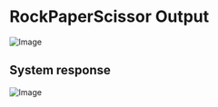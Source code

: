 # RockPaperScissor Output
![Image](https://github.com/user-attachments/assets/4182efcf-8deb-41a8-9fbd-e14325003d36)
## System response
![Image](https://github.com/user-attachments/assets/744e0347-a23c-488c-9326-ba2f0d5301bd)
